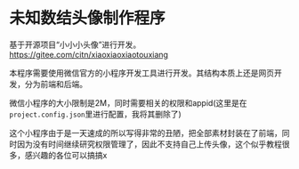 # 未知数结头像制作程序

基于开源项目“小小小头像”进行开发。https://gitee.com/citn/xiaoxiaoxiaotouxiang

本程序需要使用微信官方的小程序开发工具进行开发。其结构本质上还是网页开发，分为前端和后端。

微信小程序的大小限制是2M，同时需要相关的权限和appid(这里是在```project.config.json```里进行配置，我将其删除了)

这个小程序由于是一天速成的所以写得非常的丑陋，把全部素材封装在了前端，同时因为没有时间继续研究权限管理了，因此不支持自己上传头像，这个似乎教程很多，感兴趣的各位可以搞搞x
